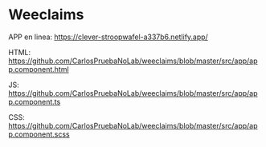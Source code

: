 # Weeclaims

APP en linea: https://clever-stroopwafel-a337b6.netlify.app/

HTML: https://github.com/CarlosPruebaNoLab/weeclaims/blob/master/src/app/app.component.html

JS: https://github.com/CarlosPruebaNoLab/weeclaims/blob/master/src/app/app.component.ts

CSS: https://github.com/CarlosPruebaNoLab/weeclaims/blob/master/src/app/app.component.scss
